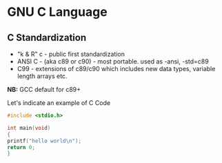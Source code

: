 # GNU C Language

## C Standardization

- "k & R" c - public first standardization
- ANSI C - (aka c89 or c90) - most portable. used as -ansi, -std=c89
- C99 - extensions of c89/c90 which includes new data types, variable length arrays etc.

**NB:** GCC default for c89+

Let's indicate an example of C Code

```c
#include <stdio.h>

int main(void)
{
printf("hello world\n");
return 0;
}
```

[^1]: My reference.


[^2]: C programming by Jonathan Engelsma
    
    [![Jonathan Engelsma](http://img.youtube.com/vi/YOUTUBE_VIDEO_ID_HERE/0.jpg)](https://www.youtube.com/watch?v=rk2fK2IIiiQ&list=PLkB3phqR3X40reMCBYSoNUPbDvM4kybMs)



